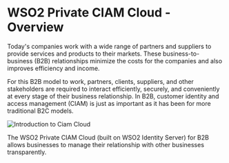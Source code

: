 # WSO2 Private CIAM Cloud - Overview

Today's companies work with a wide range of partners and suppliers to provide services and products to their markets. These business-to-business (B2B) relationships minimize the costs for the companies and also improves efficiency and income.

For this B2B model to work, partners, clients, suppliers, and other stakeholders are required to interact efficiently, securely, and conveniently at every stage of their business relationship. In B2B, customer identity and access management (CIAM) is just as important as it has been for more traditional B2C models. 

<img src="../../assets/img/intro/ciam-cloud-intro.png" alt="Introduction to Ciam Cloud">

The WSO2 Private CIAM Cloud (built on WSO2 Identity Server) for B2B allows businesses to manage their relationship with other businesses transparently.